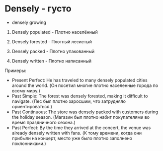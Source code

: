 # Densely - густо

- densely growing

1. Densely populated - Плотно населённый

2. Densely forested - Плотный лесистый

3. Densely packed - Плотно упакованный

4. Densely written - Плотно написанный

Примеры:

- Present Perfect: He has traveled to many densely populated cities around the world. (Он посетил многие плотно населенные города по всему миру.)
- Past Simple: The forest was densely forested, making it difficult to navigate. (Лес был плотно заросшим, что затрудняло ориентироваться.)
- Past Continuous: The store was densely packed with customers during the holiday season. (Магазин был плотно набит покупателями во время праздничного сезона.)
- Past Perfect: By the time they arrived at the concert, the venue was already densely written with fans. (К тому времени, когда они прибыли на концерт, место уже было плотно заполнено поклонниками.)
